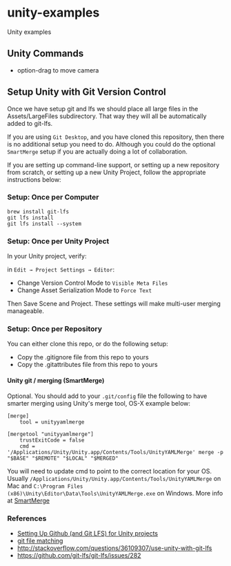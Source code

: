 # unity-examples
Unity examples

## Unity Commands
 * option-drag to move camera

## Setup Unity with Git Version Control
Once we have setup git and lfs we should place all large files in the Assets/LargeFiles subdirectory. That way they will all be automatically added to git-lfs.

If you are using `Git Desktop`, and you have cloned this repository, then there is no additional setup you need to do. Although you could do the optional `SmartMerge` setup if you are actually doing a lot of collaboration.

If you are setting up command-line support, or setting up a new repository from scratch, or setting up a new Unity Project, follow the appropriate instructions below:
 
### Setup: Once per Computer
   
    brew install git-lfs
    git lfs install
    git lfs install --system

### Setup: Once per Unity Project
In your Unity project, verify:

in `Edit → Project Settings → Editor`:
 * Change Version Control Mode to `Visible Meta Files`
 * Change Asset Serialization Mode to `Force Text`
 
Then Save Scene and Project. These settings will make multi-user merging manageable.
    
### Setup: Once per Repository
You can either clone this repo, or do the following setup:
 * Copy the .gitignore file from this repo to yours
 * Copy the .gitattributes file from this repo to yours 

#### Unity git / merging (SmartMerge)
Optional. You should add to your `.git/config` file the following to have smarter merging using Unity's merge tool, OS-X example below:

    [merge]
    	tool = unityyamlmerge

    [mergetool "unityyamlmerge"]
    	trustExitCode = false
    	cmd = '/Applications/Unity/Unity.app/Contents/Tools/UnityYAMLMerge' merge -p "$BASE" "$REMOTE" "$LOCAL" "$MERGED"
  
You will need to update cmd to point to the correct location for your OS. Usually `/Applications/Unity/Unity.app/Contents/Tools/UnityYAMLMerge` on Mac and `C:\Program Files (x86)\Unity\Editor\Data\Tools\UnityYAMLMerge.exe` on Windows. More info at [SmartMerge](https://docs.unity3d.com/Manual/SmartMerge.html)
  
### References
   * [Setting Up Github (and Git LFS) for Unity projects](http://en.joysword.com/posts/2016/03/setting_up_github_for_unity_projects/)
   * [git file matching](https://github.com/git-lfs/git-lfs/issues/986)
   * <http://stackoverflow.com/questions/36109307/use-unity-with-git-lfs>
   * <https://github.com/git-lfs/git-lfs/issues/282>
